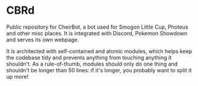 # CBRd
 Public repository for CheirBot, a bot used for Smogon Little Cup, Photeus and other misc places. It is integrated with Discord, Pokemon Showdown and serves its own webpage. 
 
 It is architected with self-contained and atomic modules, which helps keep the codebase tidy and prevents anything from touching anything it shouldn't. As a rule-of-thumb, modules should only do one thing and shouldn't be longer than 50 lines: if it's longer, you probably want to split it up more!